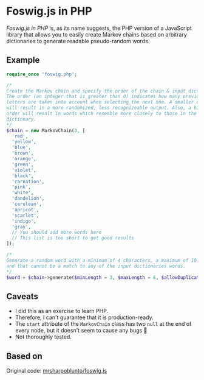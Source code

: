 # Foswig.js in PHP

_Foswig.js in PHP_ is, as its name suggests, the PHP version of a JavaScript library that allows you to easily create Markov chains based on arbitrary dictionaries to generate readable pseudo-random words.

## Example

```php
require_once 'foswig.php';

/*
Create the Markov chain and specify the order of the chain & input dictionary
The order (an integer that is greater than 0) indicates how many previous 
letters are taken into account when selecting the next one. A smaller order 
will result in a more randomized, less recognizeable output. Also, a higher 
order will result in words which resemble more closely to those in the original 
dictionary.
*/
$chain = new MarkovChain(3, [
  'red',
  'yellow',
  'blue',
  'brown',
  'orange',
  'green',
  'violet',
  'black',
  'carnation',
  'pink',
  'white',
  'dandelion',
  'cerulean',
  'apricot',
  'scarlet',
  'indigo',
  'gray',
  // You should add more words here
  // This list is too short to get good results
]);

/*
Generate a random word with a minimum of 4 characters, a maximum of 10 letters, 
and that cannot be a match to any of the input dictionaries words.
*/
$word = $chain->generate($minLength = 3, $maxLength = 6, $allowDuplicates = false);
```

## Caveats

- I did this as an exercise to learn PHP.
- Therefore, I can't guarantee that it is production-ready.
- The `start` attribute of the `MarkovChain` class has two `null` at the end of every node, but it doesn't seem to cause any bugs 🤷
- Not thoroughly tested.

## Based on

Original code: [mrsharpoblunto/foswig.js](https://github.com/mrsharpoblunto/foswig.js)

